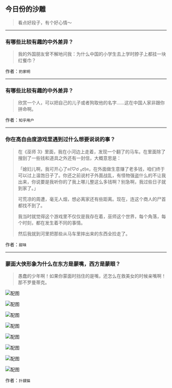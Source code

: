 ## 今日份的沙雕

> 看点好段子，有个好心情～


 
---

### 有哪些比较有趣的中外差异？

> 我的外国朋友曾不解地问我：为什么中国的小学生去上学时脖子上都挂一块红餐巾？


作者：`豹家明`

---

### 有哪些比较有趣的中外差异？

> 欣赏一个人，可以把自己的儿子或者狗取他的名字……这在中国人家非跟你拼命啊。


作者：`知乎用户`

---

### 你在高自由度游戏里遇到过什么想要说说的事？

> 在《巫师 3》里面，我在小河边上走着，发现一个翻了的马车。在里面除了搜刮了一些钱和道具之外还有一封信，大概意思是：
> 
> 「媳妇儿啊，我可开心了ฅ(♡ơ ₃ơ)ฅ，在外面做生意赚了老多钱，咱们终于可以过上温饱日子了。你还之前说村子外面战乱，有怪物强盗什么的不让我出来，你说要是我听你的了我上哪儿整这么多钱啊？别急啊，我过些日子就到家了。」
> 
> 可荒凉的周遭，毫无人烟，想必离家还有些距离。现在，连这个商人的尸首都找不到了。
> 
> 我当时就觉得这个游戏里不仅仅是我存在着，巫师这个世界，每个角落，每个时刻，都在发生着不同的事情。
> 
> 然后我就到河里把那些从马车里摔出来的东西全捡走了。


作者：`甜味`

---

### 蒙面大侠形象为什么在东方是蒙嘴，西方是蒙眼？

> 愚蠢的少年啊！如果你蒙面时挡住的是嘴，还怎么在救美女的时候亲嘴啊！那不罗曼蒂克。



![配图](http://pic4.zhimg.com/70/v2-d794722bb615b148bfb1ea520caa95f7_b.jpg)



![配图](http://pic2.zhimg.com/70/v2-dc05e0b9cdfef55bc812bc90ab990229_b.jpg)



![配图](http://pic1.zhimg.com/70/v2-dfd84360d76d35ce81bd810fa235f2e8_b.jpg)



![配图](http://pic1.zhimg.com/70/v2-7eb9c930d4bea7cf1a969f806643cd88_b.jpg)



![配图](http://pic1.zhimg.com/70/v2-39346fafdea8e916bcce8117b9b246b0_b.jpg)



![配图](http://pic2.zhimg.com/70/v2-8f09eb1097b34a2370d85bc814011365_b.jpg)



![配图](http://pic2.zhimg.com/70/v2-eca31587f8bff3237c4a6dfd8b4ccca9_b.jpg)



![配图](http://pic2.zhimg.com/70/v2-006026fec13127d6bf8e7eb0080ab565_b.jpg)


作者：`扑貘猫`